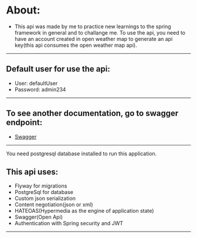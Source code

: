 # About:
- This api was made by me to practice new learnings to the spring framework in general and to challange me. To use the api, you need to have an account created in open weather map to generate an api key(this api consumes the open weather map api). 

---

## Default user for use the api:
- User: defaultUser
- Password: admin234

---

## To see another documentation, go to swagger endpoint:
- [Swagger](http://localhost:8080/swagger-ui/index.html#/)

---

You need postgresql database installed to run this application.

## This api uses:
- Flyway for migrations
- PostgreSql for database
- Custom json serialization
- Content negotiation(json or xml)
- HATEOAS(Hypermedia as the engine of application state)
- Swagger(Open Api)
- Authentication with Spring security and JWT

---